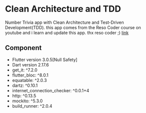 # Clean Architecture and TDD

Number Trivia app with Clean Architecture and Test-Driven Development(TDD).
this app comes from the Reso Coder course on youtube and i learn and update this app. thx reso coder ;) [link](https://youtube.com/playlist?list=PLB6lc7nQ1n4iYGE_khpXRdJkJEp9WOech)

## Component
- Flutter version 3.0.5[Null Safety]
- Dart version 2.17.6
- get_it: ^7.2.0
- flutter_bloc: ^8.0.1
- equatable: ^2.0.3
- dartz: ^0.10.1
- internet_connection_checker: ^0.0.1+4
- http: ^0.13.5
- mockito: ^5.3.0
- build_runner: ^2.0.4
